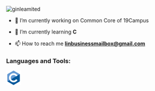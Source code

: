 <p align="left"> <img src="https://komarev.com/ghpvc/?username=ginleamited&label=Profile%20views&color=0e75b6&style=flat" alt="ginleamited" /> </p>

- 🔭 I’m currently working on Common Core of 19Campus

- 🌱 I’m currently learning **C**

- 📫 How to reach me **linbusinessmailbox@gmail.com**

<h3 align="left">Languages and Tools:</h3>
<p align="left"> <a href="https://www.cprogramming.com/" target="_blank" rel="noreferrer"> <img src="https://raw.githubusercontent.com/devicons/devicon/master/icons/c/c-original.svg" alt="c" width="40" height="40"/> </a> </p>
